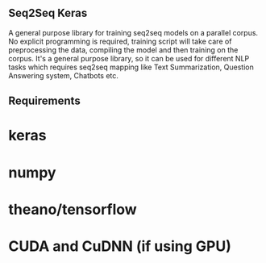## Seq2Seq Keras

A general purpose library for training seq2seq models on a parallel corpus. No explicit programming is required, training script will take care of preprocessing the data, compiling the model and then training on the corpus. It's a general purpose library, so it can be used for different NLP tasks which requires seq2seq mapping like Text Summarization, Question Answering system, Chatbots etc. 

## Requirements

# keras

# numpy

# theano/tensorflow

# CUDA and CuDNN (if using GPU)



